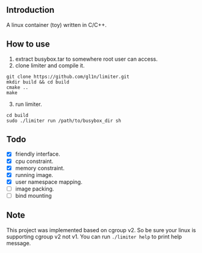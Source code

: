 ## Introduction
A linux container (toy) written in C/C++.

## How to use
1. extract busybox.tar to somewhere root user can access.
2. clone limiter and compile it.
```
git clone https://github.com/gl1n/limiter.git
mkdir build && cd build
cmake ..
make
```
3. run limiter.
```
cd build 
sudo ./limiter run /path/to/busybox_dir sh
```

## Todo
- [x] friendly interface.
- [x] cpu constraint.
- [x] memory constraint.
- [x] running image.
- [x] user namespace mapping.
- [ ] image packing.
- [ ] bind mounting

## Note
This project was implemented based on cgroup v2. So be sure your linux is supporting cgroup v2 not v1.
You can run `./limiter help` to print help message.
